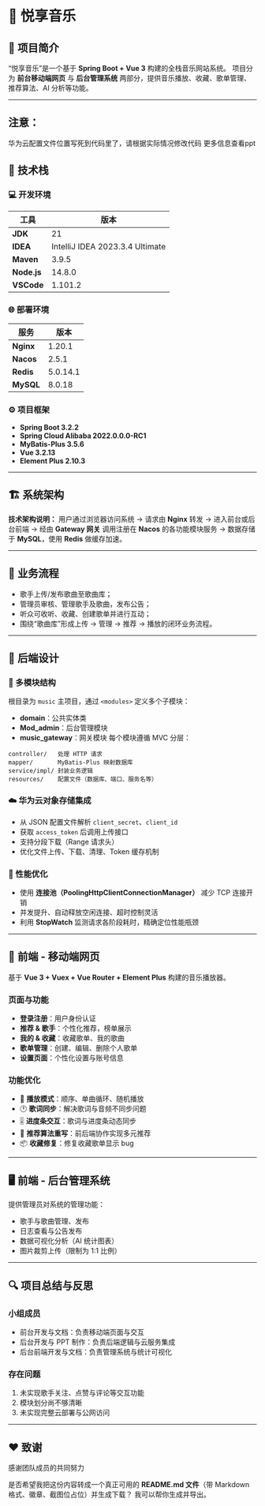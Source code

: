 # 🎵 悦享音乐

## 📖 项目简介

“悦享音乐”是一个基于 **Spring Boot + Vue 3** 构建的全栈音乐网站系统。
项目分为 **前台移动端网页** 与 **后台管理系统** 两部分，提供音乐播放、收藏、歌单管理、推荐算法、AI 分析等功能。

---
## 注意：
华为云配置文件位置写死到代码里了，请根据实际情况修改代码
更多信息查看ppt

## 🧱 技术栈

### 💻 开发环境

| 工具          | 版本                              |
| ----------- | ------------------------------- |
| **JDK**     | 21                              |
| **IDEA**    | IntelliJ IDEA 2023.3.4 Ultimate |
| **Maven**   | 3.9.5                           |
| **Node.js** | 14.8.0                          |
| **VSCode**  | 1.101.2                         |

### 🌐 部署环境

| 服务        | 版本       |
| --------- | -------- |
| **Nginx** | 1.20.1   |
| **Nacos** | 2.5.1    |
| **Redis** | 5.0.14.1 |
| **MySQL** | 8.0.18   |

### ⚙️ 项目框架

* **Spring Boot 3.2.2**
* **Spring Cloud Alibaba 2022.0.0.0-RC1**
* **MyBatis-Plus 3.5.6**
* **Vue 3.2.13**
* **Element Plus 2.10.3**

---

## 🏗️ 系统架构

**技术架构说明：**
用户通过浏览器访问系统 → 请求由 **Nginx** 转发 → 进入前台或后台前端 →
经由 **Gateway 网关** 调用注册在 **Nacos** 的各功能模块服务 →
数据存储于 **MySQL**，使用 **Redis** 做缓存加速。

---

## 🔄 业务流程

* 歌手上传/发布歌曲至歌曲库；
* 管理员审核、管理歌手及歌曲，发布公告；
* 听众可收听、收藏、创建歌单并进行互动；
* 围绕“歌曲库”形成上传 → 管理 → 推荐 → 播放的闭环业务流程。

---

## 🧩 后端设计

### 📁 多模块结构

根目录为 `music` 主项目，通过 `<modules>` 定义多个子模块：

* **domain**：公共实体类
* **Mod_admin**：后台管理模块
* **music_gateway**：网关模块
  每个模块遵循 MVC 分层：

```
controller/   处理 HTTP 请求
mapper/       MyBatis-Plus 映射数据库
service/impl/ 封装业务逻辑
resources/    配置文件（数据库、端口、服务名等）
```

### ☁️ 华为云对象存储集成

* 从 JSON 配置文件解析 `client_secret`、`client_id`
* 获取 `access_token` 后调用上传接口
* 支持分段下载（Range 请求头）
* 优化文件上传、下载、清理、Token 缓存机制

### 🚀 性能优化

* 使用 **连接池（PoolingHttpClientConnectionManager）** 减少 TCP 连接开销
* 并发提升、自动释放空闲连接、超时控制灵活
* 利用 **StopWatch** 监测请求各阶段耗时，精确定位性能瓶颈

---

## 📱 前端 - 移动端网页

基于 **Vue 3 + Vuex + Vue Router + Element Plus** 构建的音乐播放器。

### 页面与功能

* **登录注册**：用户身份认证
* **推荐 & 歌手**：个性化推荐，榜单展示
* **我的 & 收藏**：收藏歌单、我的歌曲
* **歌单管理**：创建、编辑、删除个人歌单
* **设置页面**：个性化设置与账号信息

### 功能优化

* 🎵 **播放模式**：顺序、单曲循环、随机播放
* 🕐 **歌词同步**：解决歌词与音频不同步问题
* 🎚️ **进度条交互**：歌词与进度条动态同步
* 🧩 **推荐算法重写**：前后端协作实现多元推荐
* 📦 **收藏修复**：修复收藏歌单显示 bug

---

## 🖥️ 前端 - 后台管理系统

提供管理员对系统的管理功能：

* 歌手与歌曲管理、发布
* 日志查看与公告发布
* 数据可视化分析（AI 统计图表）
* 图片裁剪上传（限制为 1:1 比例）

---

## 🔍 项目总结与反思

### 小组成员

* 前台开发与文档：负责移动端页面与交互
* 后台开发与 PPT 制作：负责后端逻辑与云服务集成
* 后台前端开发与文档：负责管理系统与统计可视化

### 存在问题

1. 未实现歌手关注、点赞与评论等交互功能
2. 模块划分尚不够清晰
3. 未实现完整云部署与公网访问

---

## ❤️ 致谢

感谢团队成员的共同努力

是否希望我把这份内容转成一个真正可用的 **README.md 文件**（带 Markdown 格式、徽章、截图位占位）并生成下载？
我可以帮你生成并导出。


